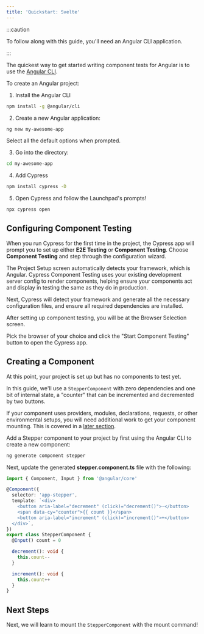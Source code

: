 ```yaml
---
title: 'Quickstart: Svelte'
---
```


<CtBetaAlert></CtBetaAlert>

:::caution

To follow along with this guide, you'll need an Angular CLI application.

:::

The quickest way to get started writing component tests for Angular is to use
the [Angular CLI](https://angular.io/cli).

To create an Angular project:

1. Install the Angular CLI

```bash
npm install -g @angular/cli
```

2. Create a new Angular application:

```bash
ng new my-awesome-app
```

Select all the default options when prompted.

3. Go into the directory:

```bash
cd my-awesome-app
```

4. Add Cypress

```bash
npm install cypress -D
```

5. Open Cypress and follow the Launchpad's prompts!

```bash
npx cypress open
```

## Configuring Component Testing

When you run Cypress for the first time in the project, the Cypress app will
prompt you to set up either **E2E Testing** or **Component Testing**. Choose
**Component Testing** and step through the configuration wizard.

<DocsImage 
  src="/img/guides/component-testing/select-test-type.png" 
  caption="Choose Component Testing"> </DocsImage>

The Project Setup screen automatically detects your framework, which is Angular.
Cypress Component Testing uses your existing development server config to render
components, helping ensure your components act and display in testing the same
as they do in production.

<DocsImage 
  src="/img/guides/component-testing/project-setup-angular.png" 
  caption=""> </DocsImage>

Next, Cypress will detect your framework and generate all the necessary
configuration files, and ensure all required dependencies are installed.

<DocsImage 
  src="/img/guides/component-testing/scaffolded-files-angular.png" 
  caption="The Cypress launchpad will scaffold all of these files for you.">
</DocsImage>

After setting up component testing, you will be at the Browser Selection screen.

Pick the browser of your choice and click the "Start Component Testing" button
to open the Cypress app.

<DocsImage 
  src="/img/guides/component-testing/select-browser.png" 
  caption="Choose your browser"> </DocsImage>

## Creating a Component

At this point, your project is set up but has no components to test yet.

In this guide, we'll use a `StepperComponent` with zero dependencies and one bit
of internal state, a "counter" that can be incremented and decremented by two
buttons.

<alert type="info">

If your component uses providers, modules, declarations, requests, or other
environmental setups, you will need additional work to get your component
mounting. This is covered in a
[later section](/guides/component-testing/custom-mount-angular).

</alert>

Add a Stepper component to your project by first using the Angular CLI to create
a new component:

```bash
ng generate component stepper
```

Next, update the generated **stepper.component.ts** file with the following:

<code-group>
<code-block label="stepper.component.ts" active>

```ts
import { Component, Input } from '@angular/core'

@Component({
  selector: 'app-stepper',
  template: `<div>
    <button aria-label="decrement" (click)="decrement()">-</button>
    <span data-cy="counter">{{ count }}</span>
    <button aria-label="increment" (click)="increment()">+</button>
  </div>`,
})
export class StepperComponent {
  @Input() count = 0

  decrement(): void {
    this.count--
  }

  increment(): void {
    this.count++
  }
}
```

</code-block>
</code-group>

## Next Steps

Next, we will learn to mount the `StepperComponent` with the mount command!

<NavGuide next="/guides/component-testing/mounting-angular" />
